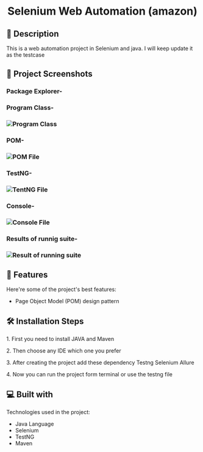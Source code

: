<h1 id="title" align="center">Selenium Web Automation (amazon)</h1>

 <!--<p align="center"><img src="https://socialify.git.ci/shantokumarsaha123/Web-Automation-Selenium-java-amazon/image?forks=1&amp;issues=1&amp;language=1&amp;name=1&amp;owner=1&amp;pulls=1&amp;stargazers=1&amp;theme=Light" alt="project-image"></p> -->


<h2>📝 Description</h2> 
This is a web automation project in Selenium and java. I will keep update it as the testcase</p>

<h2>📸 Project Screenshots</h2>

<h3> Package Explorer- <h3>

<h3> Program Class- <h3>

![Program Class](https://github.com/shantokumarsaha123/Selenium-Java-WebAutomation-Testing-amazon/assets/122052172/f170a644-0584-477f-8a3a-4f3df54138b8)


<h3> POM- <h3>

![POM File](https://github.com/shantokumarsaha123/Selenium-Java-WebAutomation-Testing-amazon/assets/122052172/c2e9cad1-337e-4796-94be-b1e6a2461633)

<h3> TestNG- <h3>

 ![TentNG File](https://github.com/shantokumarsaha123/Selenium-Java-WebAutomation-Testing-amazon/assets/122052172/72842ff9-080d-46d9-b833-f20b06ea91d8)


<h3> Console- <h3>

 ![Console File](https://github.com/shantokumarsaha123/Selenium-Java-WebAutomation-Testing-amazon/assets/122052172/8771c23f-ed78-41bb-8ce0-f8d9ae366d06)


<h3> Results of runnig suite- <h3>

![Result of running suite](https://github.com/shantokumarsaha123/Selenium-Java-WebAutomation-Testing-amazon/assets/122052172/69d6a212-8d03-433a-9ebf-eb56e2de916b)


<h2>🚀 Features</h2>

Here're some of the project's best features:

*   Page Object Model (POM) design pattern

<h2>🛠️ Installation Steps</h2>

<p>1. First you need to install JAVA and Maven</p>

<p>2. Then choose any IDE which one you prefer</p>

<p>3. After creating the project add these dependency Testng Selenium Allure</p>

<p>4. Now you can run the project form terminal or use the testng file</p>

  
  
<h2>💻 Built with</h2>

Technologies used in the project:

*   Java Language
*   Selenium
*   TestNG
*   Maven
